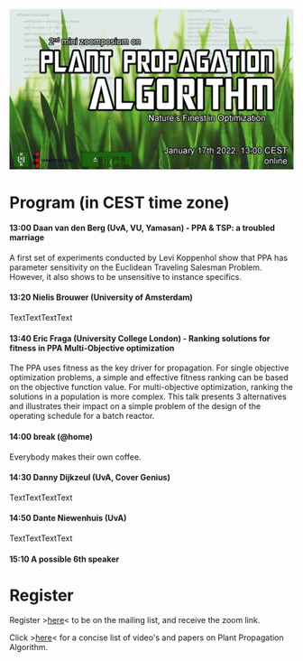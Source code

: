 ![Book logo](zoomposium.jpg)


# Program (in CEST time zone)

#### 13:00 Daan van den Berg (UvA, VU, Yamasan) - PPA & TSP: a troubled marriage

A first set of experiments conducted by Levi Koppenhol show that PPA has parameter sensitivity on the Euclidean Traveling Salesman Problem. However, it also shows to be unsensitive to instance specifics.


#### 13:20 Nielis Brouwer (University of Amsterdam)

TextTextTextText


#### 13:40 Eric Fraga (University College London) - Ranking solutions for fitness in PPA Multi-Objective optimization

The PPA uses fitness as the key driver for propagation.  For single objective optimization problems, a simple and effective fitness ranking can be based on the objective function value.  For multi-objective optimization, ranking the solutions in a population is more complex.  This talk presents 3 alternatives and illustrates their impact on a simple problem of the design of the operating schedule for a batch reactor.


#### 14:00 break (@home)

Everybody makes their own coffee.


#### 14:30 Danny Dijkzeul (UvA, Cover Genius)

TextTextTextText


#### 14:50 Dante Niewenhuis (UvA)

TextTextTextText


#### 15:10 A possible 6th speaker 



# Register 

Register >[here](https://bit.ly/31sn8B3)< to be on the mailing list, and receive the zoom link.

Click >[here](https://bit.ly/3xZe2ru)< for a concise list of video's and papers on Plant Propagation Algorithm.

